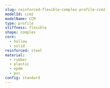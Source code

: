```yaml
---
slug: reinforced-flexible-complex-profile-ccm2
modelId: ccm2
modelName: CCM
type: profile
stiffness: flexible
shape: complex
core:
  - hollow
  - solid
reinforced: steel
material:
  - rubber
  - plastic
  - epdm
  - pvc
config: standard
---
```


